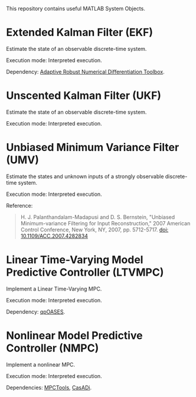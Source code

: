 This repository contains useful MATLAB System Objects.

Extended Kalman Filter (EKF)
======================
Estimate the state of an observable discrete-time system.

Execution mode: Interpreted execution.

Dependency: 
[Adaptive Robust Numerical Differentiation Toolbox](https://www.mathworks.com/matlabcentral/fileexchange/13490-adaptive-robust-numerical-differentiation).

Unscented Kalman Filter (UKF)
=======================
Estimate the state of an observable discrete-time system.

Execution mode: Interpreted execution.

Unbiased Minimum Variance Filter (UMV)
=======================
Estimate the states and unknown inputs of a strongly observable discrete-time
system.

Execution mode: Interpreted execution.

Reference:
> H. J. Palanthandalam-Madapusi and D. S. Bernstein, "Unbiased Minimum-variance 
Filtering for Input Reconstruction," 2007 American Control Conference, New York,
NY, 2007, pp. 5712-5717.
[doi: 10.1109/ACC.2007.4282834](http://ieeexplore.ieee.org/stamp/stamp.jsp?tp=&arnumber=4282834&isnumber=4282135)

Linear Time-Varying Model Predictive Controller (LTVMPC)
========================
Implement a Linear Time-Varying MPC.

Execution mode: Interpreted execution.

Dependency: 
[qpOASES](https://github.com/coin-or/qpOASES).

Nonlinear Model Predictive Controller (NMPC)
=========================
Implement a nonlinear MPC.

Execution mode: Interpreted execution.

Dependencies: 
[MPCTools](https://bitbucket.org/rawlings-group/octave-mpctools/src/default/), 
[CasADi](https://web.casadi.org/).
